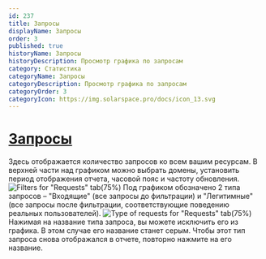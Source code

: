 ```yaml
---
id: 237
title: Запросы
displayName: Запросы
order: 3
published: true
historyName: Запросы
historyDescription: Просмотр графика по запросам
category: Статистика
categoryName: Запросы
categoryDescription: Просмотр графика по запросам
categoryOrder: 3
categoryIcon: https://img.solarspace.pro/docs/icon_13.svg
---
```


# [Запросы](requests)

Здесь отображается количество запросов ко всем вашим ресурсам. В верхней части над графиком можно выбрать домены, установить период отображения отчета, часовой пояс и частоту обновления.
![Filters for "Requests" tab(75%)](https://img.solarspace.pro/docs/statistic-requests-filters.jpg "Фильтры для вкладки 'Запросы'")
Под графиком обозначено 2 типа запросов – "Входящие" (все запросы до фильтрации) и "Легитимные" (все запросы после фильтрации, соответствующие поведению реальных пользователей).
![Type of requests for "Requests" tab(75%)](https://img.solarspace.pro/docs/statistic-requests-type-of-request.jpg "Типы запросов для вкладки 'Запросы'")
Нажимая на название типа запроса, вы можете исключить его из графика. В этом случае его название станет серым. Чтобы этот тип запроса снова отображался в отчете, повторно нажмите на его название.